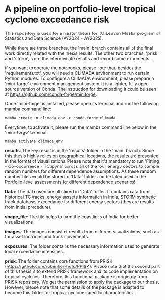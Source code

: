# A pipeline on portfolio-level tropical cyclone exceedance risk

This repository is used for a master thesis for KU Leuven Master program of Statistics and Data Science (AY2024 - AY2025).

While there are three branches, the 'main' branch contains all of the final work directly related with the thesis results. The other two branches, 'prisk' and 'storm', store the intermediate results and record some expriments.

If you want to operate the notebooks, please note that, besides the 'requirements.txt', you will need a CLIMADA environment to run certain Python modules. To configure a CLIMADA environment, please prepare a 'mini-forge' environment management system. It is a lighter, fully open-source version of Conda. The instruction for downloading it could be seen at https://github.com/conda-forge/miniforge.

Once 'mini-forge' is installed, please open its terminal and run the following mamba command line:

`mamba create -n climada_env -c conda-forge climada`

Everytime, to activate it, please run the mamba command line below in the 'mini-forge' terminal:

`mamba activate climada_env`

**results**: The key result is in the 'results' folder in the 'main' branch. Since this thesis highly relies on geographical locations, the results are presented in the format of visualizations. Please note that it's mandatory to run 'Fitting - Co-occurrence - TC.ipynb' across all of the four energy sectors to sample random numbers for different dependence assumptions. As these random number files would be stored to 'Data' folder and be lated used in the Portfolio-level assessments for different dependence scenarios!

**Data**: The data used are all stored in 'Data' folder. It contains data from historical TC tracks, energy aassets information in India, STORM synthetic track database, exceedance for different energy sectors (they are results from initial procedure).

**shape_file**: The file helps to form the coastlines of India for better visualizations.

**images**: The images consist of results from different visualizations, such as for asset locations and track movements.

**exposures**: The folder contains the necessary information used to generate local exceedance intensities.

**prisk**: The folder contains core functions from PRISK (https://github.com/rubenkerkhofs/PRISK). Please note that the second part of this thesis is to extend PRISK framework and its code implementation on tropical cyclones. Therefore, this functional package is originally from PRISK repository. We get the permission to apply the package to our thesis. However, please note that some details of the package is adapted to become this folder for tropical-cyclone-specific characteristics.